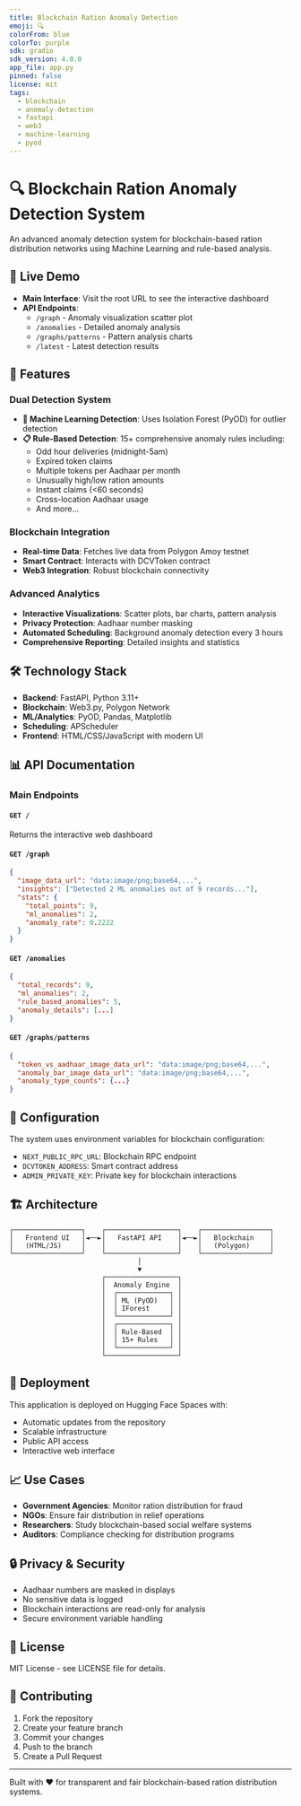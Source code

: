 ```yaml
---
title: Blockchain Ration Anomaly Detection
emoji: 🔍
colorFrom: blue
colorTo: purple
sdk: gradio
sdk_version: 4.0.0
app_file: app.py
pinned: false
license: mit
tags:
  - blockchain
  - anomaly-detection
  - fastapi
  - web3
  - machine-learning
  - pyod
---
```


# 🔍 Blockchain Ration Anomaly Detection System

An advanced anomaly detection system for blockchain-based ration distribution networks using Machine Learning and rule-based analysis.

## 🌟 Live Demo
- **Main Interface**: Visit the root URL to see the interactive dashboard
- **API Endpoints**: 
  - `/graph` - Anomaly visualization scatter plot
  - `/anomalies` - Detailed anomaly analysis
  - `/graphs/patterns` - Pattern analysis charts
  - `/latest` - Latest detection results

## 🎯 Features

### Dual Detection System
- **🤖 Machine Learning Detection**: Uses Isolation Forest (PyOD) for outlier detection
- **📋 Rule-Based Detection**: 15+ comprehensive anomaly rules including:
  - Odd hour deliveries (midnight-5am)
  - Expired token claims
  - Multiple tokens per Aadhaar per month
  - Unusually high/low ration amounts
  - Instant claims (<60 seconds)
  - Cross-location Aadhaar usage
  - And more...

### Blockchain Integration
- **Real-time Data**: Fetches live data from Polygon Amoy testnet
- **Smart Contract**: Interacts with DCVToken contract
- **Web3 Integration**: Robust blockchain connectivity

### Advanced Analytics
- **Interactive Visualizations**: Scatter plots, bar charts, pattern analysis
- **Privacy Protection**: Aadhaar number masking
- **Automated Scheduling**: Background anomaly detection every 3 hours
- **Comprehensive Reporting**: Detailed insights and statistics

## 🛠 Technology Stack

- **Backend**: FastAPI, Python 3.11+
- **Blockchain**: Web3.py, Polygon Network
- **ML/Analytics**: PyOD, Pandas, Matplotlib
- **Scheduling**: APScheduler
- **Frontend**: HTML/CSS/JavaScript with modern UI

## 📊 API Documentation

### Main Endpoints

#### `GET /`
Returns the interactive web dashboard

#### `GET /graph`
```json
{
  "image_data_url": "data:image/png;base64,...",
  "insights": ["Detected 2 ML anomalies out of 9 records..."],
  "stats": {
    "total_points": 9,
    "ml_anomalies": 2,
    "anomaly_rate": 0.2222
  }
}
```

#### `GET /anomalies`
```json
{
  "total_records": 9,
  "ml_anomalies": 2,
  "rule_based_anomalies": 5,
  "anomaly_details": [...]
}
```

#### `GET /graphs/patterns`
```json
{
  "token_vs_aadhaar_image_data_url": "data:image/png;base64,...",
  "anomaly_bar_image_data_url": "data:image/png;base64,...",
  "anomaly_type_counts": {...}
}
```

## 🔧 Configuration

The system uses environment variables for blockchain configuration:
- `NEXT_PUBLIC_RPC_URL`: Blockchain RPC endpoint
- `DCVTOKEN_ADDRESS`: Smart contract address
- `ADMIN_PRIVATE_KEY`: Private key for blockchain interactions

## 🏗 Architecture

```
┌─────────────────┐    ┌──────────────────┐    ┌─────────────────┐
│   Frontend UI   │◄──►│   FastAPI API    │◄──►│   Blockchain    │
│   (HTML/JS)     │    │                  │    │   (Polygon)     │
└─────────────────┘    └──────────────────┘    └─────────────────┘
                                │
                                ▼
                       ┌──────────────────┐
                       │  Anomaly Engine  │
                       │  ┌─────────────┐ │
                       │  │ ML (PyOD)   │ │
                       │  │ IForest     │ │
                       │  └─────────────┘ │
                       │  ┌─────────────┐ │
                       │  │ Rule-Based  │ │
                       │  │ 15+ Rules   │ │
                       │  └─────────────┘ │
                       └──────────────────┘
```

## 🚀 Deployment

This application is deployed on Hugging Face Spaces with:
- Automatic updates from the repository
- Scalable infrastructure
- Public API access
- Interactive web interface

## 📈 Use Cases

- **Government Agencies**: Monitor ration distribution for fraud
- **NGOs**: Ensure fair distribution in relief operations
- **Researchers**: Study blockchain-based social welfare systems
- **Auditors**: Compliance checking for distribution programs

## 🔒 Privacy & Security

- Aadhaar numbers are masked in displays
- No sensitive data is logged
- Blockchain interactions are read-only for analysis
- Secure environment variable handling

## 📄 License

MIT License - see LICENSE file for details.

## 🤝 Contributing

1. Fork the repository
2. Create your feature branch
3. Commit your changes
4. Push to the branch
5. Create a Pull Request

---

Built with ❤️ for transparent and fair blockchain-based ration distribution systems.
